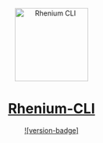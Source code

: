 <div align="center">
  <a href="https://github.com/Kurzdor/rhenium-cli" target="_blank" rel="noopener noreferrer"><img width="150" alt="Rhenium CLI" title="Rhenium CLI" src="https://github.com/Kurzdor/rhenium-cli/blob/master/media/Logo.png">
  <h1>Rhenium-CLI</h1>
  ![version-badge]
</div>

<br />

[version-badge]: https://img.shields.io/badge/version-v1.0.0--alpha.0-brightgreen.svg
